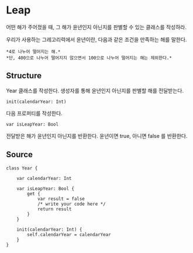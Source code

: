 # Leap

어떤 해가 주어졌을 때, 그 해가 윤년인지 아닌지를 판별할 수 있는 클래스를 작성하라.

우리가 사용하는 그레고리력에서 윤년이란, 다음과 같은 조건을 만족하는 해를 말한다.

    *4로 나누어 떨어지는 해.*
    *단, 400으로 나누어 떨어지지 않으면서 100으로 나누어 떨어지는 해는 제외한다.*

## Structure 

Year 클래스를 작성한다. 생성자를 통해 윤년인지 아닌지를 판별할 해를 전달받는다.

    init(calendarYear: Int)

다음 프로퍼티를 작성한다.

    var isLeapYear: Bool

전달받은 해가 윤년인지 아닌지를 반환한다. 윤년이면 true, 아니면 false 를 반환한다.

## Source

    class Year {

        var calendarYear: Int

        var isLeapYear: Bool {
            get {
                var result = false
                /* write your code here */
                return result
            }
        }

        init(calendarYear: Int) {
            self.calendarYear = calendarYear
        }
    }
